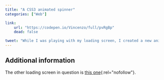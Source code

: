 ```yaml
---
title: "A CSS3 animated spinner"
categories: ["Web"]

link:
    url: "https://codepen.io/Vincenzo/full/pvRgBp"
    dead: false

tweet: "While I was playing with my loading screen, I created a new animated spinner."
---
```


## Additional information

The other loading screen in question is [this one](https://codepen.io/Vincenzo/full/RNREXV){:rel="nofollow"}.